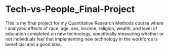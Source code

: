 # Tech-vs-People_Final-Project
This is my final project for my Quantitative Research Methods course where I analyzed effects of race, age, sex, income, religion, wealth, and level of education completed on new technology, specifically measuring whether or not individuals feel that implementing new technology in the workforce is beneficial and a good idea. 
